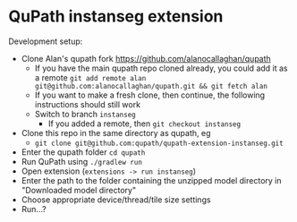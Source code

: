 # QuPath instanseg extension

Development setup:

- Clone Alan's qupath fork https://github.com/alanocallaghan/qupath
  - If you have the main qupath repo cloned already, you could add it as a remote `git add remote alan git@github.com:alanocallaghan/qupath.git && git fetch alan`
  - If you want to make a fresh clone, then continue, the following instructions should still work
  - Switch to branch `instanseg`
    - If you added a remote, then `git checkout instanseg`
- Clone this repo in the same directory as qupath, eg
  - `git clone git@github.com:qupath/qupath-extension-instanseg.git`
- Enter the qupath folder `cd qupath`
- Run QuPath using `./gradlew run`
- Open extension (`extensions -> run instanseg`)
- Enter the path to the folder containing the unzipped model directory in "Downloaded model directory"
- Choose appropriate device/thread/tile size settings
- Run...?
